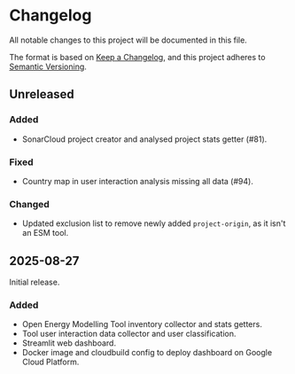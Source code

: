 <!---
Changelog headings can be any of:

Added: for new features.
Changed: for changes in existing functionality.
Deprecated: for soon-to-be removed features.
Removed: for now removed features.
Fixed: for any bug fixes.
Security: in case of vulnerabilities.

Release headings should be of the form:
## YEAR-MONTH-DAY
-->

# Changelog

All notable changes to this project will be documented in this file.

The format is based on [Keep a Changelog](https://keepachangelog.com/en/1.1.0/),
and this project adheres to [Semantic Versioning](https://semver.org/spec/v2.0.0.html).

## Unreleased

### Added

- SonarCloud project creator and analysed project stats getter (#81).

### Fixed

- Country map in user interaction analysis missing all data (#94).

### Changed

- Updated exclusion list to remove newly added `project-origin`, as it isn't an ESM tool.

## 2025-08-27

Initial release.

### Added

- Open Energy Modelling Tool inventory collector and stats getters.
- Tool user interaction data collector and user classification.
- Streamlit web dashboard.
- Docker image and cloudbuild config to deploy dashboard on Google Cloud Platform.
